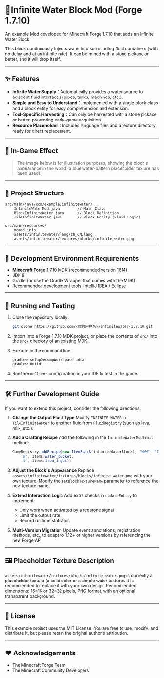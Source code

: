 # 🌊Infinite Water Block Mod (Forge 1.7.10)

An example Mod developed for Minecraft Forge 1.7.10 that adds an Infinite Water Block.

This block continuously injects water into surrounding fluid containers (with no delay and at an infinite rate). It can be mined with a stone pickaxe or better, and it will drop itself.

-----

## ✨ Features

- **Infinite Water Supply**：Automatically provides a water source to adjacent fluid interfaces (pipes, tanks, machines, etc.).
- **Simple and Easy to Understand**：Implemented with a single block class and a block entity for easy comprehension and extension.
- **Tool-Specific Harvesting**：Can only be harvested with a stone pickaxe or better, preventing early-game acquisition.
- **Resource Placeholder**：Includes language files and a texture directory, ready for direct replacement.

-----

## 📸 In-Game Effect

> The image below is for illustration purposes, showing the block's appearance in the world (a blue water-pattern placeholder texture has been used):

-----

## 📂 Project Structure

```
src/main/java/com/example/infinitewater/
    InfiniteWaterMod.java        // Main Class
    BlockInfiniteWater.java      // Block Definition
    TileInfiniteWater.java       // Block Entity (Fluid Logic)

src/main/resources/
    mcmod.info
    assets/infinitewater/lang/zh_CN.lang
    assets/infinitewater/textures/blocks/infinite_water.png
```

-----

## 🔧 Development Environment Requirements

- **Minecraft Forge** 1.7.10 MDK (recommended version 1614)
- JDK 8
- Gradle (or use the Gradle Wrapper that comes with the MDK)
- Recommended development tools: IntelliJ IDEA / Eclipse

-----

## 🚀 Running and Testing

1.  Clone the repository locally:

    ```bash
    git clone https://github.com/<你的用户名>/infinitewater-1.7.10.git
    ```

2.  Import into a Forge 1.7.10 MDK project, or place the contents of `src/` into the `src/` directory of an existing MDK.

3.  Execute in the command line:

    ```bash
    gradlew setupDecompWorkspace idea
    gradlew build
    ```

4.  Run the`runClient` configuration in your IDE to test in the game.

-----

## 🛠 Further Development Guide

If you want to extend this project, consider the following directions:

1.  **Change the Output Fluid Type**
    Modify `INFINITE_WATER` in `TileInfiniteWater` to another fluid from `FluidRegistry` (such as lava, milk, etc.).

2.  **Add a Crafting Recipe**
    Add the following in the `InfiniteWaterMod#init` method:

    ```java
    GameRegistry.addRecipe(new ItemStack(infiniteWaterBlock), "WWW", "III", "III",
        'W', Items.water_bucket,
        'I', Items.iron_ingot);
    ```

3.  **Adjust the Block's Appearance**
    Replace `assets/infinitewater/textures/blocks/infinite_water.png` with your own texture.
    Modify the `setBlockTextureName` parameter to reference the new texture name.

4.  **Extend Interaction Logic**
    Add extra checks in `updateEntity` to implement:

    * Only work when activated by a redstone signal
    * Limit the output rate
    * Record runtime statistics

5.  **Multi-Version Migration**
    Update event annotations, registration methods, etc., to adapt to 1.12+ or higher versions by referencing the new Forge API.

-----

## 🖼 Placeholder Texture Description

`assets/infinitewater/textures/blocks/infinite_water.png` is currently a placeholder texture (a solid color or a simple water texture). It is recommended to replace it with your own design. Recommended dimensions: 16×16 or 32×32 pixels, PNG format, with an optional transparent background.

-----

## 📜 License

This example project uses the MIT License. You are free to use, modify, and distribute it, but please retain the original author's attribution.

-----

## ❤️ Acknowledgements

* The Minecraft Forge Team
* The Minecraft Community Developers